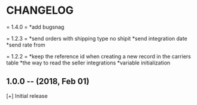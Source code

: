 # CHANGELOG

= 1.4.0 =
*add bugsnag

= 1.2.3 =
*send orders with shipping type no shipit
*send integration date
*send rate from

= 1.2.2 =
*keep the reference id when creating a new record in the carriers table
*the way to read the seller integrations
*variable initialization

## 1.0.0 -- (2018, Feb 01)
[+] Initial release
